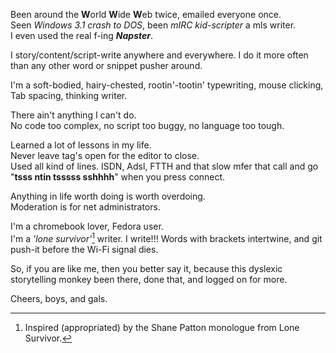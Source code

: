 Been around the **W**orld **W**ide **W**eb twice, emailed everyone once.\
Seen *Windows 3.1 crash to DOS*, been *mIRC kid-scripter* a mls writer.\
I even used the real f-ing ***Napster***.

I story/content/script-write anywhere and everywhere. I do it more often than any other word or snippet pusher around.

I'm a soft-bodied, hairy-chested, rootin'-tootin' typewriting, mouse clicking, Tab spacing, thinking writer. 

There ain't anything I can't do.\
No code too complex, no script too buggy, no language too tough.

Learned a lot of lessons in my life.\
Never leave tag's open for the editor to close.\
Used all kind of lines. ISDN, Adsl, FTTH and that slow mfer that call and go "**tsss ntin tsssss sshhhh**" when you press connect.

Anything in life worth doing is worth overdoing.\
Moderation is for net administrators.

I'm a chromebook lover, Fedora user.\
I'm a *'lone survivor'*[^1] writer. I write!!! Words with brackets intertwine, and git push-it before the Wi-Fi signal dies.

So, if you are like me, then you better say it, because this dyslexic storytelling monkey been there, done that, and logged on for more.

Cheers, boys, and gals.
[^1]: Inspired (appropriated) by the Shane Patton monologue from Lone Survivor.
